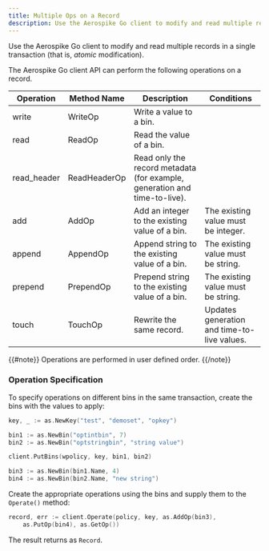 ```yaml
---
title: Multiple Ops on a Record
description: Use the Aerospike Go client to modify and read multiple records in a single transaction. 
---
```


Use the Aerospike Go client to modify and read multiple records in a single transaction (that is, _atomic_ modification).

The Aerospike Go client API can perform the following operations on a record.

Operation | Method Name | Description | Conditions
--- | --- | --- | ---
write | WriteOp | Write a value to a bin. |
read | ReadOp | Read the value of a bin. |
read_header | ReadHeaderOp | Read only the record metadata (for example, generation and time-to-live). |
add | AddOp | Add an integer to the existing value of a bin. | The existing value must be integer.
append | AppendOp | Append string to the existing value of a bin. | The existing value must be string.
prepend | PrependOp | Prepend string to the existing value of a bin. | The existing value must be string.
touch | TouchOp | Rewrite the same record. | Updates generation and time-to-live values.

{{#note}}
Operations are performed in user defined order.
{{/note}}

### Operation Specification

To specify operations on different bins in the same transaction, create the bins with the values to apply:

```go
key, _ := as.NewKey("test", "demoset", "opkey")

bin1 := as.NewBin("optintbin", 7)
bin2 := as.NewBin("optstringbin", "string value")

client.PutBins(wpolicy, key, bin1, bin2)

bin3 := as.NewBin(bin1.Name, 4)
bin4 := as.NewBin(bin2.Name, "new string")
``` 

Create the appropriate operations using the bins and supply them to the `Operate()` method:

```go
record, err := client.Operate(policy, key, as.AddOp(bin3), 
	as.PutOp(bin4), as.GetOp())
```

The result returns as `Record`.
